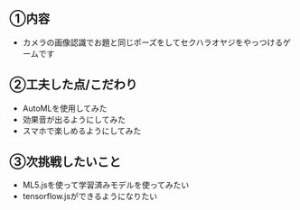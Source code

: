 ## ①内容
- カメラの画像認識でお題と同じポーズをしてセクハラオヤジをやっつけるゲームです

## ②工夫した点/こだわり
- AutoMLを使用してみた
- 効果音が出るようにしてみた
- スマホで楽しめるようにしてみた

## ③次挑戦したいこと
- ML5.jsを使って学習済みモデルを使ってみたい
- tensorflow.jsができるようになりたい
